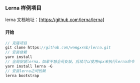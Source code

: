 ###  Lerna 样例项目

lerna 文档地址：[https://github.com/lerna/lerna]

#### 开始

```javascript
// 克隆项目
git clone https://github.com/wangxxxb/lerna.git
// 安装依赖
yarn install
// 全局安装lerna，如果不想全局安装，后续可以使用npx来执行lerna命令
yarn install lerna -G
// 安装lerna之间依赖
lerna bootstrap
```